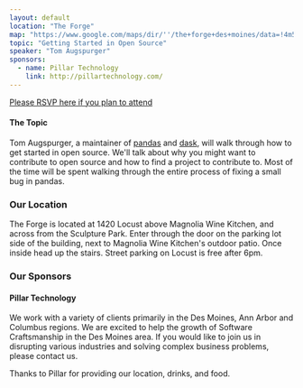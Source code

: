 ```yaml
---
layout: default
location: "The Forge"
map: "https://www.google.com/maps/dir/''/the+forge+des+moines/data=!4m5!4m4!1m0!1m2!1m1!1s0x87ee991d8dca415f:0x84112296254b6c27?sa=X&ved=0ahUKEwjZyL6P2MrRAhVk7IMKHbjFA6wQ9RcIeDAL"
topic: "Getting Started in Open Source"
speaker: "Tom Augspurger"
sponsors:
  - name: Pillar Technology
    link: http://pillartechnology.com/
---
```


[Please RSVP here if you plan to attend](#TODO)


#### The Topic

Tom Augspurger, a maintainer of [pandas](https://github.com/pandas-dev/pandas/) and [dask](https://github.com/dask/dask), will walk through how to get started in open source. We'll talk about why you might want to contribute to open source and how to find a project to contribute to. Most of the time will be spent walking through the entire process of fixing a small bug in pandas.

### Our Location

The Forge is located at 1420 Locust above Magnolia Wine Kitchen, and across from the Sculpture Park. Enter through the door on the parking lot side of the building, next to Magnolia Wine Kitchen's outdoor patio. Once inside head up the stairs. Street parking on Locust is free after 6pm.


### Our Sponsors

#### Pillar Technology

We work with a variety of clients primarily in the Des Moines, Ann Arbor and Columbus regions. We are excited to help the growth of Software Craftsmanship in the Des Moines area. If you would like to join us in disrupting various industries and solving complex business problems, please contact us.


Thanks to Pillar for providing our location, drinks, and food.
